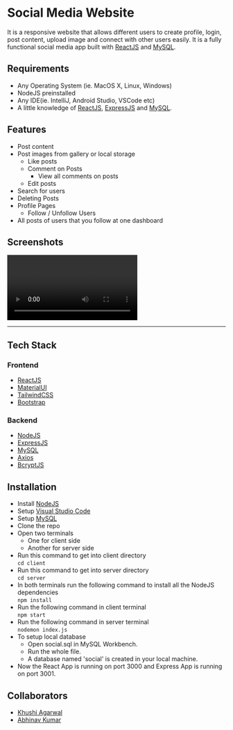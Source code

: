 # Social Media Website
It is a responsive website that allows different users to create profile, login, post content, upload image and connect with other users easily. It is a fully functional social media app built with [ReactJS](https://reactjs.org/) and [MySQL](https://www.mysql.com/).

## Requirements
- Any Operating System (ie. MacOS X, Linux, Windows)
- NodeJS preinstalled
- Any IDE(ie. IntelliJ, Android Studio, VSCode etc)
- A little knowledge of [ReactJS](https://reactjs.org/), [ExpressJS](https://expressjs.com/) and [MySQL](https://www.mysql.com/).

## Features
- Post content
- Post images from gallery or local storage
  - Like posts
  - Comment on Posts
    - View all comments on posts
  - Edit posts
- Search for users
- Deleting Posts
- Profile Pages
  - Follow / Unfollow Users
- All posts of users that you follow at one dashboard

## Screenshots

![](https://res.cloudinary.com/abhi9av/video/upload/v1668708892/DBIS_3_eayeyj.mp4)
***

## Tech Stack
### Frontend
- [ReactJS](https://reactjs.org/)
- [MaterialUI](https://mui.com/)
- [TailwindCSS](https://tailwindui.com/)
- [Bootstrap](https://getbootstrap.com/)

### Backend
- [NodeJS](https://nodejs.org/en/)
- [ExpressJS](https://expressjs.com/)
- [MySQL](https://www.mysql.com/)
- [Axios](https://www.npmjs.com/package/axios)
- [BcryptJS](https://www.npmjs.com/package/bcrypt)

## Installation

- Install [NodeJS](https://nodejs.org/en/)
- Setup [Visual Studio Code](https://code.visualstudio.com/)
- Setup [MySQL](https://www.mysql.com/)
- Clone the repo
- Open two terminals 
  - One for client side 
  - Another for server side
- Run this command to get into client directory <br />
``` cd client ```
- Run this command to get into server directory <br />
``` cd server ```
- In both terminals run the following command to install all the NodeJS dependencies <br />
``` npm install ```
- Run the following command in client terminal <br />
``` npm start ```
- Run the following command in server terminal <br />
``` nodemon index.js ```
- To setup local database 
  - Open social.sql in MySQL Workbench.
  - Run the whole file.
  - A database named 'social' is created in your local machine.
- Now the React App is running on port 3000 and Express App is running on port 3001.

## Collaborators
- [Khushi Agarwal](https://github.com/Khushi724)
- [Abhinav Kumar](https://github.com/kr-2003)




